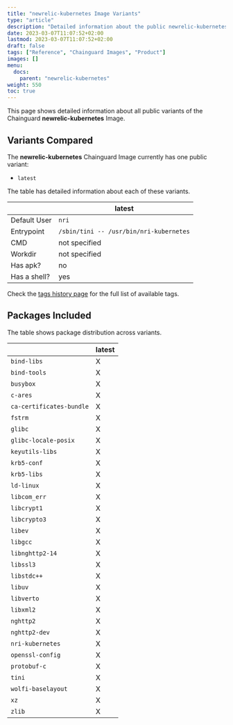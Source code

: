 ```yaml
---
title: "newrelic-kubernetes Image Variants"
type: "article"
description: "Detailed information about the public newrelic-kubernetes Chainguard Image variants"
date: 2023-03-07T11:07:52+02:00
lastmod: 2023-03-07T11:07:52+02:00
draft: false
tags: ["Reference", "Chainguard Images", "Product"]
images: []
menu:
  docs:
    parent: "newrelic-kubernetes"
weight: 550
toc: true
---
```


This page shows detailed information about all public variants of the Chainguard **newrelic-kubernetes** Image.

## Variants Compared
The **newrelic-kubernetes** Chainguard Image currently has one public variant: 

- `latest`

The table has detailed information about each of these variants.

|              | latest                                  |
|--------------|-----------------------------------------|
| Default User | `nri`                                   |
| Entrypoint   | `/sbin/tini -- /usr/bin/nri-kubernetes` |
| CMD          | not specified                           |
| Workdir      | not specified                           |
| Has apk?     | no                                      |
| Has a shell? | yes                                     |

Check the [tags history page](/chainguard/chainguard-images/reference/newrelic-kubernetes/tags_history/) for the full list of available tags.

## Packages Included
The table shows package distribution across variants.

|                          | latest |
|--------------------------|--------|
| `bind-libs`              | X      |
| `bind-tools`             | X      |
| `busybox`                | X      |
| `c-ares`                 | X      |
| `ca-certificates-bundle` | X      |
| `fstrm`                  | X      |
| `glibc`                  | X      |
| `glibc-locale-posix`     | X      |
| `keyutils-libs`          | X      |
| `krb5-conf`              | X      |
| `krb5-libs`              | X      |
| `ld-linux`               | X      |
| `libcom_err`             | X      |
| `libcrypt1`              | X      |
| `libcrypto3`             | X      |
| `libev`                  | X      |
| `libgcc`                 | X      |
| `libnghttp2-14`          | X      |
| `libssl3`                | X      |
| `libstdc++`              | X      |
| `libuv`                  | X      |
| `libverto`               | X      |
| `libxml2`                | X      |
| `nghttp2`                | X      |
| `nghttp2-dev`            | X      |
| `nri-kubernetes`         | X      |
| `openssl-config`         | X      |
| `protobuf-c`             | X      |
| `tini`                   | X      |
| `wolfi-baselayout`       | X      |
| `xz`                     | X      |
| `zlib`                   | X      |
